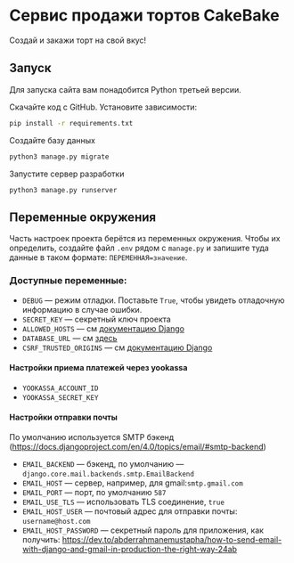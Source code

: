 # Сервис продажи тортов CakeBake

Создай и закажи торт на свой вкус!

## Запуск

Для запуска сайта вам понадобится Python третьей версии.

Скачайте код с GitHub. Установите зависимости:

```sh
pip install -r requirements.txt
```

Создайте базу данных

```sh
python3 manage.py migrate
```

Запустите сервер разработки

```
python3 manage.py runserver
```

## Переменные окружения

Часть настроек проекта берётся из переменных окружения.
Чтобы их определить, создайте файл `.env` рядом с `manage.py` и запишите туда данные в таком формате: `ПЕРЕМЕННАЯ=значение`.

### Доступные переменные:
- `DEBUG` — режим отладки. Поставьте `True`, чтобы увидеть отладочную информацию в случае ошибки.
- `SECRET_KEY` — секретный ключ проекта
- `ALLOWED_HOSTS` — см [документацию Django](https://docs.djangoproject.com/en/3.1/ref/settings/#allowed-hosts)
- `DATABASE_URL` — см [здесь](https://github.com/kennethreitz/dj-database-url#url-schema)
- `CSRF_TRUSTED_ORIGINS` — см [документацию Django](https://docs.djangoproject.com/en/4.0/ref/settings/#csrf-trusted-origins)

#### Настройки приема платежей через yookassa
- `YOOKASSA_ACCOUNT_ID` 
- `YOOKASSA_SECRET_KEY`

#### Настройки отправки почты
По умолчанию используется SMTP бэкенд (https://docs.djangoproject.com/en/4.0/topics/email/#smtp-backend)

- `EMAIL_BACKEND` — бэкенд, по умолчанию — `django.core.mail.backends.smtp.EmailBackend`
- `EMAIL_HOST` — сервер, например, для gmail:`smtp.gmail.com`
- `EMAIL_PORT` — порт, по умолчанию `587`
- `EMAIL_USE_TLS` — использовать TLS соединение, `true`
- `EMAIL_HOST_USER` — почтовый адрес для отправки почты: `username@host.com`
- `EMAIL_HOST_PASSWORD` — секретный пароль для приложения, как получить: https://dev.to/abderrahmanemustapha/how-to-send-email-with-django-and-gmail-in-production-the-right-way-24ab